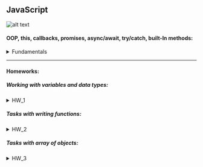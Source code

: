 ##  JavaScript
![alt text](https://www.codewars.com/users/mznyerz/badges/large)
 #### OOP, this, callbacks, promises, async/await, try/catch, built-In methods:
<details>
    <summary>Fundamentals</summary>

1.  Создать новый проект (npm)
2.  Продемонстрировать работу try…catch…finally
3.  Продемонстрировать работу с классами
- Описать класс A с конструктором и несколькими методами
- В другом файле описать класс B с несколькими методами, унаследовать его от класса A
- Ещё в одном файле создать экземпляр класса В и вызвать метод класса A и класса B 
4.  Написать методы с использованием callbacks, promises, async/await
- Только callback
- Только promises (resolve + reject flow)
- Только async/await
- Комбинация callback + promise
- Комбинация promise + async/await
5. Задача:\
 Вызовите функцию с контекстом объекта.\
 Добавьте метод в объект (используя ф-ю user), чтобы выводилось "Hello Username".
```javascript

const userInfo = {
    name: "Вася",
    age: 30,
  };
function user () {
    return this.name
  }
```
6.  Задача:\
Написать метод, который принимает массив строк в качестве параметра и выводит в консоль слово с наибольшим количеством букв. Если таких слов несколько - выводит их все
7.  Задача:\
Написать метод, который принимает массив строк в качестве параметра и возвращает отфильтрованный массив, содержащий те же элементы, но без “гусей”.
“Гуси” – массив строк, заранее предопределённый вами в коде.\
Например,\
“Гуси” – [‘London’, ‘Paris’, ‘Moscow’]\
Исходный массив – [‘Minsk’, ‘Moscow’, ‘Berlin’, ‘Toronto’, ‘Paris’, ‘Moscow’]\
Результат - [‘Minsk’, ‘Berlin’, ‘Toronto’]
8.  Задача:\
Написать метод, который принимает массив чисел в качестве параметра и возвращает массив только с чётными числами\
Например,
Исходный массив – [2, 4, 5, 7, 8]\
Результат - [2, 4, 8]
9.  Задача:\
Написать метод, который принимает строку в качестве параметра и возвращает ту же строку, но все пробелы заменяет на нижнее подчёркивание.\
Например,\
Исходная строка – “Мне нравится JavaScript”\
Результат – “Мне_нравится_JavaScript”

</details>

***

 #### Homeworks:

 ##### Working with variables and data types:
<details>
    <summary>HW_1</summary>
    
 1. Создать переменную “item_1”
 2. Присвоить переменной item_1 цифру 5.
 3. Вывести в консоль item_1.
 4. Создать переменную “item_2”
 5. Присвоить переменной item_2 цифру 3.
 6. Вывести в консоль item_2.
 7. Создать переменную “item_3”
 8. Присвоить переменной item_3 сложение item_1 и item_2.
 9. Вывести в консоль item_3.
 10. Создать переменную “item_4”
 11. Присвоить переменной item_4 строку “Yolochka”
 12. Вывести в консоль item_4.
 13. Вывести в консоль сложение item_3 и item_4.
 14. Вывести в консоль умножение item_3 и item_4.
 15. Создать переменную “item_5”
 16. Присвоить переменной item_5 переменную item_3
 17. Создать переменную item_6.
 18. Создать переменную item_6_type
 19. Присвоить переменной item_6 значение 15
 20. Присвоить переменной item_6_type тип переменной item_6
 21. Вывести в консоль тип данных item_6 в виде ——  “item_6 == ”  item_6,  “item_6_type == ”  item_6_type ——  
 22. Создать переменную item_7 и в ней преобразовать item_6 в String.
 23. Создать переменную item_7_type
 24. Присвоить переменной item_7_type тип переменной item_7
 25. Вывести в консоль тип данных item_7 в виде ——  “item_7 == ”  item_7,  “item_7_type == ”  item_7_type ——  
 26. Создать переменную “age_1” и присвоить ей значение 10
 27. Создать переменную “age_2” и присвоить ей значение 18
 28. Создать переменную “age_3” и присвоить ей значение 60
 29. Создать if в котором будите проверять значение переменной age_1
 30. Если age_1 < age_2, вывести в консоль “You don’t have access cause your age is ” + age_1 + “ It’s less then ”
 31. Если age_1 >=  age_2 и age_1 <  age_3, вывести в консоль “Welcome  !”
 32. Если age_1  > age_3, вывести в консоль “Keep calm and look Culture channel”.
 33. Иначе выводите “Technical work”.
 
Задания с разным количеством звездочек:\
1*:\
Преобразовать написанный код в 26-33 пунктах в функцию, принимающую на вход возраст.\
Пример: const checkAge = function(age) {\
Ваши преобразования\
}\
Вывести в консоль результат работы функции с возрастами 17, 18, 61

2*:\
Преобразовать задание 1* таким образом, чтобы первым делом в функции проверялся тип данных. И если он не Number - кидалась ошибка.

3**:\
Преобразовать 2* таким образом, чтобы значение '2' (строка в которой лежит ТОЛЬКО ЦИФРА) пропускалось, преобразовываясь в number

4***:\
Преобразовать задание 3* таким образом, чтобы возраст вводится используя функцию prompt в привязанной верстке

</details>

##### Tasks with writing functions:

<details>
    <summary>HW_2</summary>
    
1 . Написать скриптик, который сосчитает и выведет результат от возведения 2 в степень 10, начиная со степени 1

1*. Преобразовать 1 задачу в функцию, принимающую на вход степень, в которую будет возводиться число 2

2 . Написать скрипт, который выведет 5 строк в консоль таким образом, чтобы в первой строчке выводилось :), во второй :):) и так далее
Пример в консоли:
:)
:):)
:):):)
:):):):)
:):):):):)

2*. Преобразовать 2 задачу в функцию, принимающую на вход строку, которая и будет выводиться в консоль (как в условии смайлик), а также количество строк для вывода 
e.g. function printSmile(stroka, numberOfRows)

3**.  Написать функцию, которая принимает на вход слово. Задача функции посчитать и вывести в консоль, сколько в слове гласных, и сколько согласных букв.
e.g. function getWordStructure(word)
В консоли: 
Слово (word) состоит из  (число) гласных и (число) согласных букв

Проверки: 'case', 'Case', 'Check-list'

4**. Написать функцию, которая проверяет, является ли слово палиндромом
e.g. function isPalindrom(word)

Проверки: 'abba', 'Abba'

</details>

##### Tasks with array of objects:

<details>
    <summary>HW_3</summary>
    
#### Task 1.

Написать функцию, которая найдет и выведет в консоль юзеров, зарегистрированных 09.10.2021 и 10.10.2021). 

#### Task 2*

Дан массив объектов. Каждый объект является идентификационной карточкой человека. Нам нужно хранить только уникальные значения в этом массиве. Реализуйте функцию, которая будет выполнять эту работу.

#### Task 2*** 

Реализуйте считывание из JSONки из файла task2.json с помощью, например, модуля fs. для дальнейшего использования в функции, описанной в задании.

#### Task 3**

1. Вывести все предприятия и их отделы. Рядом указать количество сотрудников. Для предприятия посчитать сумму всех сотрудников во всех отделах.
2. Написать функцию, которая будет принимать 1 аргумент (id отдела или название отдела и возвращать название предприятия, к которому относится).
3. Написать функцию, которая будет добавлять предприятие. В качестве аргумента принимает название предприятия
4. Написать функцию, которая будет добавлять отдел в предприятие. В качестве аргумента принимает id предприятия, в которое будет добавлен отдел и название отдела.
5. Написать функцию для редактирования названия предприятия. Принимает в качестве аргумента id предприятия и новое имя предприятия.
6. Написать функцию для редактирования названия отдела. Принимает в качестве аргумента id отдела и новое имя отдела.
7. Написать функцию для удаления предприятия. В качестве аргумента принимает id предприятия.
8. Написать функцию для удаления отдела. В качестве аргумента принимает id отдела. Удалить отдел можно только, если в нем нет сотрудников.
9. Написать функцию для переноса сотрудников между отделами одного предприятия. В качестве аргумента принимает два значения: id отдела, из которого будут переноситься сотрудники и id отдела, в который будут переноситься сотрудники).

</details>
